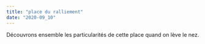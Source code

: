 ```yaml
---
title: "place du ralliement"
date: "2020-09_10"
---
```


Découvrons ensemble les particularités de cette place quand on lève le nez.